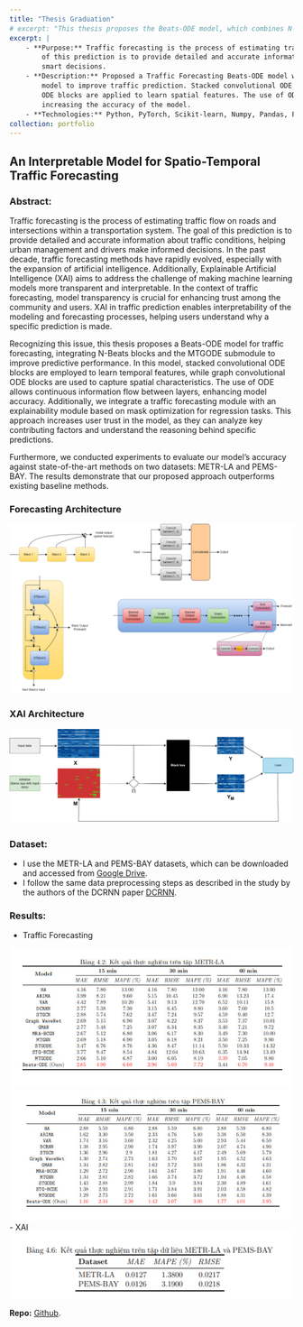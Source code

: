 ```yaml
---
title: "Thesis Graduation"
# excerpt: "This thesis proposes the Beats-ODE model, which combines N-Beats and MTGODE to enhance traffic forecasting by learning temporal and spatial features through ODE. Additionally, the model integrates an explanation mechanism based on mask optimization, improving transparency and reliability.<br/><img src='/images/BeatsODE.png'>"
excerpt: |
    - **Purpose:** Traffic forecasting is the process of estimating traffic flow on routes and intersections in a transportation system. The goal
        of this prediction is to provide detailed and accurate information about traffic conditions, helping urban managers and drivers make
        smart decisions.
    - **Description:** Proposed a Traffic Forecasting Beats-ODE model with N-Beats blocks and MTGODE sublayers integrated into the
        model to improve traffic prediction. Stacked convolutional ODE blocks are used to learn temporal features, and graph convolutional
        ODE blocks are applied to learn spatial features. The use of ODE helps information flow from one layer to another continuously,
        increasing the accuracy of the model.
    - **Technologies:** Python, PyTorch, Scikit-learn, Numpy, Pandas, Folium, Matplotlib
collection: portfolio
---
```

## An Interpretable Model for Spatio-Temporal Traffic Forecasting
### Abstract:
Traffic forecasting is the process of estimating traffic flow on roads and intersections within a transportation system. The goal of this prediction is to provide detailed and accurate information about traffic conditions, helping urban management and drivers make informed decisions. In the past decade, traffic forecasting methods have rapidly evolved, especially with the expansion of artificial intelligence. Additionally, Explainable Artificial Intelligence (XAI) aims to address the challenge of making machine learning models more transparent and interpretable. In the context of traffic forecasting, model transparency is crucial for enhancing trust among the community and users. XAI in traffic prediction enables interpretability of the modeling and forecasting processes, helping users understand why a specific prediction is made.

Recognizing this issue, this thesis proposes a Beats-ODE model for traffic forecasting, integrating N-Beats blocks and the MTGODE submodule to improve predictive performance. In this model, stacked convolutional ODE blocks are employed to learn temporal features, while graph convolutional ODE blocks are used to capture spatial characteristics. The use of ODE allows continuous information flow between layers, enhancing model accuracy. Additionally, we integrate a traffic forecasting module with an explainability module based on mask optimization for regression tasks. This approach increases user trust in the model, as they can analyze key contributing factors and understand the reasoning behind specific predictions.

Furthermore, we conducted experiments to evaluate our model’s accuracy against state-of-the-art methods on two datasets: METR-LA and PEMS-BAY. The results demonstrate that our proposed approach outperforms existing baseline methods.

### Forecasting Architecture
<img src='/images/BeatsODE.png'>

### XAI Architecture
<img src='/images/Dynamask.png'>

### Dataset:
- I use the METR-LA and PEMS-BAY datasets, which can be downloaded and accessed from [Google Drive](https://drive.google.com/drive/folders/10FOTa6HXPqX8Pf5WRoRwcFnW9BrNZEIX).
- I follow the same data preprocessing steps as described in the study by the authors of the DCRNN paper [DCRNN](https://arxiv.org/pdf/1707.01926.pdf).

### Results:
- Traffic Forecasting
<img src="/images/METR.jpg"/>
<img src="/images/PEMS.jpg"/>
- XAI

<img src="/images/XAI.jpg"/>

**Repo:** [Github](https://github.com/PMX120202/GraduationThesis).